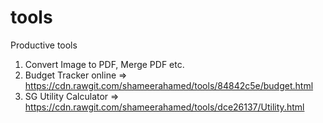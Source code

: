 # tools
Productive tools

1. Convert Image to PDF, Merge PDF etc.
2. Budget Tracker online => https://cdn.rawgit.com/shameerahamed/tools/84842c5e/budget.html
3. SG Utility Calculator => https://cdn.rawgit.com/shameerahamed/tools/dce26137/Utility.html
